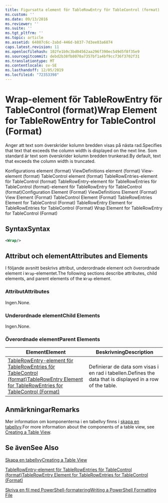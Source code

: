 ```yaml
---
title: Figursatta element för TableRowEntry för TableControl (format) | Microsoft Docs
ms.custom: ''
ms.date: 09/13/2016
ms.reviewer: ''
ms.suite: ''
ms.tgt_pltfrm: ''
ms.topic: article
ms.assetid: 64087c6c-2abd-446d-b837-7d3ee03a6874
caps.latest.revision: 11
ms.openlocfilehash: 102fe1b9c3bd04562aa296f390ec549d5f8f35e9
ms.sourcegitcommit: debd2b38fb8070a7357bf1a4bf9cc736f3702f31
ms.translationtype: MT
ms.contentlocale: sv-SE
ms.lasthandoff: 12/05/2019
ms.locfileid: "72353398"
---
```

# <a name="wrap-element-for-tablerowentry-for-tablecontrol--format"></a><span data-ttu-id="0198c-102">Wrap-element för TableRowEntry för TableControl (format)</span><span class="sxs-lookup"><span data-stu-id="0198c-102">Wrap Element for TableRowEntry for TableControl  (Format)</span></span>

<span data-ttu-id="0198c-103">Anger att text som överskrider kolumn bredden visas på nästa rad.</span><span class="sxs-lookup"><span data-stu-id="0198c-103">Specifies that text that exceeds the column width is displayed on the next line.</span></span> <span data-ttu-id="0198c-104">Som standard är text som överskrider kolumn bredden trunkerad.</span><span class="sxs-lookup"><span data-stu-id="0198c-104">By default, text that exceeds the column width is truncated.</span></span>

<span data-ttu-id="0198c-105">Konfigurations element (format) ViewDefinitions element (format) View-element (format) TableControl element (format) TableRowEntries-element för TableControl (format) TableRowEntry-element för TableRowEntries för TableControl (format)-element för TableRowEntry för TableControl (format)</span><span class="sxs-lookup"><span data-stu-id="0198c-105">Configuration Element (Format) ViewDefinitions Element (Format) View Element (Format) TableControl Element (Format) TableRowEntries Element for TableControl (Format) TableRowEntry Element for TableRowEntries for TableControl (Format) Wrap Element for TableRowEntry for TableControl (Format)</span></span>

## <a name="syntax"></a><span data-ttu-id="0198c-106">Syntax</span><span class="sxs-lookup"><span data-stu-id="0198c-106">Syntax</span></span>

```xml
<Wrap/>
```

## <a name="attributes-and-elements"></a><span data-ttu-id="0198c-107">Attribut och element</span><span class="sxs-lookup"><span data-stu-id="0198c-107">Attributes and Elements</span></span>

<span data-ttu-id="0198c-108">I följande avsnitt beskrivs attribut, underordnade element och överordnade element i `Wrap`-elementet.</span><span class="sxs-lookup"><span data-stu-id="0198c-108">The following sections describe attributes, child elements, and parent elements of the `Wrap` element.</span></span>

### <a name="attributes"></a><span data-ttu-id="0198c-109">Attribut</span><span class="sxs-lookup"><span data-stu-id="0198c-109">Attributes</span></span>

<span data-ttu-id="0198c-110">Ingen.</span><span class="sxs-lookup"><span data-stu-id="0198c-110">None.</span></span>

### <a name="child-elements"></a><span data-ttu-id="0198c-111">Underordnade element</span><span class="sxs-lookup"><span data-stu-id="0198c-111">Child Elements</span></span>

<span data-ttu-id="0198c-112">Ingen.</span><span class="sxs-lookup"><span data-stu-id="0198c-112">None.</span></span>

### <a name="parent-elements"></a><span data-ttu-id="0198c-113">Överordnade element</span><span class="sxs-lookup"><span data-stu-id="0198c-113">Parent Elements</span></span>

|<span data-ttu-id="0198c-114">Element</span><span class="sxs-lookup"><span data-stu-id="0198c-114">Element</span></span>|<span data-ttu-id="0198c-115">Beskrivning</span><span class="sxs-lookup"><span data-stu-id="0198c-115">Description</span></span>|
|-------------|-----------------|
|[<span data-ttu-id="0198c-116">TableRowEntry-element för TableRowEntries för TableControl (format)</span><span class="sxs-lookup"><span data-stu-id="0198c-116">TableRowEntry Element for TableRowEntries for TableControl (Format)</span></span>](./tablerowentry-element-for-tablerowentries-for-tablecontrol-format.md)|<span data-ttu-id="0198c-117">Definierar de data som visas i en rad i tabellen.</span><span class="sxs-lookup"><span data-stu-id="0198c-117">Defines the data that is displayed in a row of the table.</span></span>|

## <a name="remarks"></a><span data-ttu-id="0198c-118">Anmärkningar</span><span class="sxs-lookup"><span data-stu-id="0198c-118">Remarks</span></span>

<span data-ttu-id="0198c-119">Mer information om komponenterna i en tabellvy finns i [skapa en tabellvy](./creating-a-table-view.md).</span><span class="sxs-lookup"><span data-stu-id="0198c-119">For more information about the components of a table view, see [Creating a Table View](./creating-a-table-view.md).</span></span>

## <a name="see-also"></a><span data-ttu-id="0198c-120">Se även</span><span class="sxs-lookup"><span data-stu-id="0198c-120">See Also</span></span>

[<span data-ttu-id="0198c-121">Skapa en tabellvy</span><span class="sxs-lookup"><span data-stu-id="0198c-121">Creating a Table View</span></span>](./creating-a-table-view.md)

[<span data-ttu-id="0198c-122">TableRowEntry-element för TableRowEntries för TableControl (format)</span><span class="sxs-lookup"><span data-stu-id="0198c-122">TableRowEntry Element for TableRowEntries for TableControl (Format)</span></span>](./tablerowentry-element-for-tablerowentries-for-tablecontrol-format.md)

[<span data-ttu-id="0198c-123">Skriva en fil med PowerShell-formatering</span><span class="sxs-lookup"><span data-stu-id="0198c-123">Writing a PowerShell Formatting File</span></span>](./writing-a-powershell-formatting-file.md)
